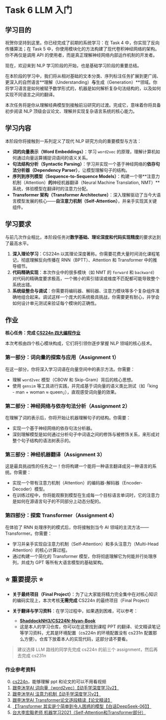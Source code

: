 # Task 6 LLM 入门

## 学习目的

祝贺你坚持到这里。你已经完成了前期的系统学习：在 Task 4 中，你实现了反向传播算法；在 Task 5 中，你使用模块化的方法构建了现代卷积神经网络的架构。你不再仅是调用 API 的使用者，而是真正理解神经网络内部运作机制的开发者。

现在，欢迎来到 NLP 学习阶段的开始，也是基础学习阶段的重要总结。

在本阶段的学习中，我们将从相对基础的文本分类、序列标注任务扩展到更广阔、更深入的自然语言**理解（Understanding）**与**生成（Generation）**领域。你将学习语言是如何被赋予数学形式的，机器是如何解析复杂句法结构的，以及如何实现不同语言之间的翻译。

本次任务将是你从理解经典模型到接触前沿研究的过渡。完成它，意味着你将具备初步阅读 NLP 顶级会议论文、理解并实现复杂语言系统的核心能力。

## 学习内容

本阶段你将接触到一系列定义了现代 NLP 研究方向的重要模型与方法：

* **词的向量表示（Word Embeddings）**：学习 `word2vec` 的原理，理解计算机如何通过向量运算捕捉词语间的语义关系。
* **句法结构分析（Syntactic Parsing）**：学习并实现一个基于神经网络的**依存句法分析器（Dependency Parser）**，让模型理解句子的结构。
* **序列到序列模型（Sequence-to-Sequence Models）**：构建一个带**注意力机制（Attention）**的**神经机器翻译（Neural Machine Translation, NMT）**系统，体验模型在翻译时的注意力分配。
* **Transformer 架构（Transformer Architecture）**：深入理解驱动了当今大语言模型发展的核心——**自注意力机制（Self-Attention）**，并亲手实现其关键组件。

## 学习要求

与前几次作业相比，本阶段任务对**数学基础、理论深度和代码实现精度**的要求达到了最高水平。

1. **深入理论学习**：CS224n 以其理论深度著称。你需要花费大量时间消化课程笔记，彻底理解反向传播在 RNN（BPTT）、Attention 和 Transformer 中的推导细节。
2. **代码精确实现**：本次作业中的很多模块（如 NMT 的 `forward` 和 `backward`）对代码的精确度要求极高，一个微小的索引错误或维度不匹配都可能导致整个系统出错。
3. **系统级整合与调试**：你需要将编码器、解码器、注意力模块等多个复杂组件准确地组合起来。调试这样一个庞大的系统极具挑战，你需要更有耐心，并学会如何设计单元测试来验证每个模块的正确性。

## 作业

**核心任务：完成 [CS224n 四大编程作业](https://web.stanford.edu/class/cs224n/)**

本次考核由四个核心模块构成，它们将引领你逐步掌握 NLP 领域的核心技术。

### **第一部分：词向量的探索与应用（Assignment 1）**

在这一部分，你将深入学习词语在向量空间中的表示方法。你需要：

* 理解 `word2vec` 模型（CBOW 和 Skip-Gram）背后的核心思想。
* 使用 `gensim` 等工具进行实践，并完成基于词向量的语义类比测试（如「king - man + woman ≈ queen」），直观感受词向量的效果。

### **第二部分：神经网络与依存句法分析（Assignment 2）**

在理解了词的表示后，你将开始让机器理解句子的结构。你需要：

* 实现一个基于神经网络的依存句法分析器。
* 深刻理解模型是如何通过分析句子中词语之间的修饰与被修饰关系，来形成对整个句子结构的语法树表示的。

### **第三部分：神经机器翻译（Assignment 3）**

这是最具挑战性的任务之一！你将构建一个能将一种语言翻译成另一种语言的系统。你需要：

* 实现一个带有注意力机制（Attention）的编码器-解码器（Encoder-Decoder）模型。
* 在训练过程中，你将能观察到模型在生成每一个目标语言单词时，它的注意力是如何在源语言句子的不同部分上动态分配的。

### **第四部分：探索 Transformer（Assignment 4）**

在体验了 RNN 处理序列的模式后，你将接触到当今 AI 领域的主流方法——Transformer。你需要：

* 学习并亲手实现自注意力机制（Self-Attention）和多头注意力（Multi-Head Attention）的核心计算过程。
* 通过构建一个简化的 Transformer 模型，你将彻底理解它为何能并行处理序列，并成为 GPT 等所有大语言模型的基础架构。

## ⭐ 重要提示 ⭐

* **关于最终项目（Final Project）**：为了让大家能将精力完全集中在对核心知识的编码实现上，本次考核**无需完成** CS224n 的最终项目（Final Project）
* **关于翻译与学习资料**：在学习过程中，如果遇到困难，可以参考：

  * **[ShaddockNH3/CS224N-Nyan-Book](https://github.com/ShaddockNH3/CS224N-Nyan-Book)**
  * 这是本人的学习仓库，你可以在这里找到课程 PPT 的翻译、论文精读笔记等学习资料，尤其是环境配置（cs224n 的环境配置没有 cs231n 配置那么方便）。仓库下放着本人的实现代码，这部分请不要看。

> 建议选择 LLM 路线的同学先完成 cs224n 的前三个 assignment，然后再去完成 cs231n

### **作业参考资料**

0. [cs224n](https://www.bilibili.com/video/BV1vQMBz6EvP/?spm_id_from=333.337.search-card.all.click&vd_source=0272bb7dd0d8d9302c55fc082442b9e3)，能够理解 ppt 和论文的可以不用看视频
1. [跟李沐学AI 词向量（word2vec）【动手学深度学习v2】](https://www.bilibili.com/video/BV1sY4y1572C/)
2. [跟李沐学AI 注意力机制【动手学深度学习v2】](https://www.bilibili.com/video/BV1ui4y1j783/)
3. [跟李沐学AI Transformer论文逐段精读【论文精读】](https://www.bilibili.com/video/BV1pu411o7BE/)
4. [【Transformer 其实是个简单到令人困惑的模型【白话DeepSeek-06】】](https://www.bilibili.com/video/BV1C3dqYxE3q/)
5. [台大李宏毅老师 机器学习2021（Self-Attention和Transformer部分）](https://www.bilibili.com/video/BV1JA411X76s?p=65)
